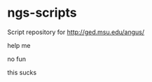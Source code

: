 ngs-scripts
===========

Script repository for http://ged.msu.edu/angus/

help me
 
 no fun
 
 this sucks
 
 

